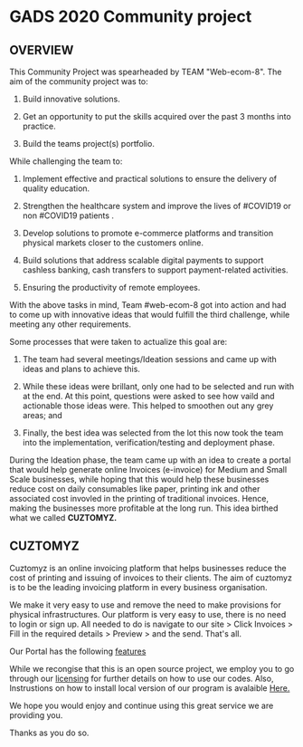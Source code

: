 # GADS 2020 Community project

## OVERVIEW

This Community Project was spearheaded by TEAM "Web-ecom-8". The aim of the community project was to:

1. Build innovative solutions.

2. Get an opportunity to put the skills acquired over the past 3 months into practice.

3. Build the teams project(s) portfolio.

While challenging the team to:

1. Implement effective and practical solutions to ensure the delivery of quality education.

2. Strengthen the healthcare system and improve the lives of #COVID19 or non #COVID19 patients
   .
3. Develop solutions to promote e-commerce platforms and transition physical markets closer to the customers online.

4. Build solutions that address scalable digital payments to support cashless banking, cash transfers to support payment-related activities.

5. Ensuring the productivity of remote employees.

With the above tasks in mind, Team #web-ecom-8 got into action and had to come up with innovative ideas that would fulfill the third challenge, while meeting any other requirements.

Some processes that were taken to actualize this goal are:

1. The team had several meetings/Ideation sessions and came up with ideas and plans to achieve this.

2. While these ideas were brillant, only one had to be selected and run with at the end. At this point, questions were asked to see how vaild and actionable those ideas were. This helped to smoothen out any grey areas; and

3. Finally, the best idea was selected from the lot this now took the team into the implementation, verification/testing and deployment phase.

During the Ideation phase, the team came up with an idea to create a portal that would help generate online Invoices (e-invoice) for Medium and Small Scale businesses, while hoping that this would help these businesses reduce cost on daily consumables like paper, printing ink and other associated cost invovled in the printing of traditional invoices. Hence, making the businesses more profitable at the long run. This idea birthed what we called **CUZTOMYZ.**

## CUZTOMYZ

Cuztomyz is an online invoicing platform that helps businesses reduce the cost of printing and issuing of invoices to their clients. The aim of cuztomyz is to be the leading invoicing platform in every business organisation.

We make it very easy to use and remove the need to make provisions for physical infrastructures. Our platform is very easy to use, there is no need to login or sign up.
All needed to do is navigate to our site > Click Invoices > Fill in the required details > Preview > and the send. That's all.

Our Portal has the following [features](Features.md)

While we recongise that this is an open source project, we employ you to go through our [licensing](LICENSE) for further details on how to use our codes. Also, Instrustions on how to install local version of our program is avalaible [Here.](Instruction.md)

We hope you would enjoy and continue using this great service we are providing you.

Thanks as you do so.
